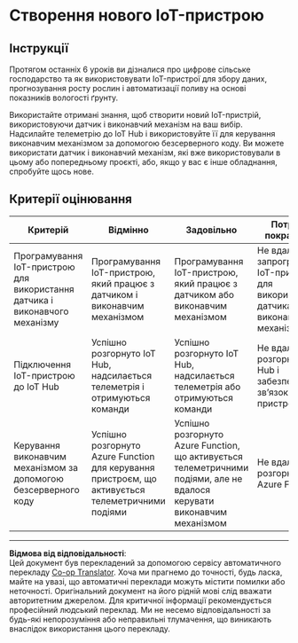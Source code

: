 <!--
CO_OP_TRANSLATOR_METADATA:
{
  "original_hash": "34010c663d96d5f419eda6ac2366a78d",
  "translation_date": "2025-08-28T17:59:12+00:00",
  "source_file": "2-farm/lessons/6-keep-your-plant-secure/assignment.md",
  "language_code": "uk"
}
-->
# Створення нового IoT-пристрою

## Інструкції

Протягом останніх 6 уроків ви дізналися про цифрове сільське господарство та як використовувати IoT-пристрої для збору даних, прогнозування росту рослин і автоматизації поливу на основі показників вологості ґрунту.

Використайте отримані знання, щоб створити новий IoT-пристрій, використовуючи датчик і виконавчий механізм на ваш вибір. Надсилайте телеметрію до IoT Hub і використовуйте її для керування виконавчим механізмом за допомогою безсерверного коду. Ви можете використати датчик і виконавчий механізм, які вже використовували в цьому або попередньому проєкті, або, якщо у вас є інше обладнання, спробуйте щось нове.

## Критерії оцінювання

| Критерій | Відмінно | Задовільно | Потребує покращення |
| -------- | --------- | -------- | ----------------- |
| Програмування IoT-пристрою для використання датчика і виконавчого механізму | Програмування IoT-пристрою, який працює з датчиком і виконавчим механізмом | Програмування IoT-пристрою, який працює з датчиком або виконавчим механізмом | Не вдалося запрограмувати IoT-пристрій для використання датчика або виконавчого механізму |
| Підключення IoT-пристрою до IoT Hub | Успішно розгорнуто IoT Hub, надсилається телеметрія і отримуються команди | Успішно розгорнуто IoT Hub, надсилається телеметрія або отримуються команди | Не вдалося розгорнути IoT Hub і забезпечити зв’язок з IoT-пристроєм |
| Керування виконавчим механізмом за допомогою безсерверного коду | Успішно розгорнуто Azure Function для керування пристроєм, що активується телеметричними подіями | Успішно розгорнуто Azure Function, що активується телеметричними подіями, але не вдалося керувати виконавчим механізмом | Не вдалося розгорнути Azure Function |

---

**Відмова від відповідальності**:  
Цей документ був перекладений за допомогою сервісу автоматичного перекладу [Co-op Translator](https://github.com/Azure/co-op-translator). Хоча ми прагнемо до точності, будь ласка, майте на увазі, що автоматичні переклади можуть містити помилки або неточності. Оригінальний документ на його рідній мові слід вважати авторитетним джерелом. Для критичної інформації рекомендується професійний людський переклад. Ми не несемо відповідальності за будь-які непорозуміння або неправильні тлумачення, що виникають внаслідок використання цього перекладу.
